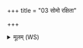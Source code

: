 +++
title = "03 सोमो रक्षिता"

+++
<details><summary>मूलम् (WS)</summary>

सोमो रक्षिता स इमां सेनां रक्षतु ।  
अनुष्ठातरनु तिष्ठ सर्वे वीरा भवन्तु मे ॥ ३ ॥
</details>